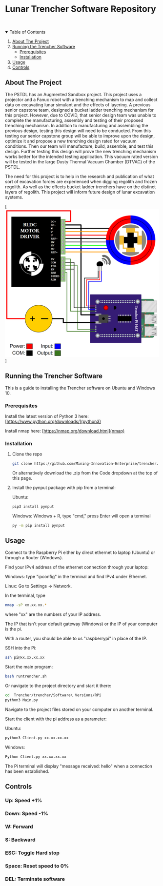 # Lunar Trencher Software Repository



<!-- PROJECT LOGO -->
<br />
<p align="center">
  <a href="Trencher-Electrical-System-Schematic.png>
    <img src="Trencher-Electrical-System-Schematic.png" alt="Logo" width="80" height="80">
  </a>
</p>



<!-- TABLE OF CONTENTS -->
<details open="open">
  <summary>Table of Contents</summary>
  <ol>
    <li>
      <a href="#about-the-project">About The Project</a>
    </li>
    <li>
      <a href="#running-the-trencher-software">Running the Trencher Software</a>
      <ul>
        <li><a href="#prerequisites">Prerequisites</a></li>
        <li><a href="#installation">Installation</a></li>
      </ul>
    </li>
    <li><a href="#usage">Usage</a></li>
    <li><a href="#controls">Controls</a></li>
  </ol>
</details>



<!-- ABOUT THE PROJECT -->
## About The Project

The PSTDL has an Augmented Sandbox project. This project uses a projector and a Fanuc robot with a trenching mechanism to map and collect data on excavating lunar simulant and the effects of layering. A previous senior capstone team, designed a bucket ladder trenching mechanism for this project. However, due to COVID, that senior design team was unable to complete the manufacturing, assembly and testing of their proposed trenching mechanism. In addition to manufacturing and assembling the previous design, testing this design will need to be conducted. From this testing our senior capstone group will be able to improve upon the design, optimize it and propose a new trenching design rated for vacuum conditions. Then our team will manufacture, build, assemble, and test this design. Further testing this design will prove the new trenching mechanism works better for the intended testing application. This vacuum rated version will be tested in the large Dusty Thermal Vacuum Chamber (DTVAC) of the PSTDL.

The need for this project is to help in the research and publication of what sort of excavation forces are experienced when digging regolith and frozen regolith. As well as the effects bucket ladder trenchers have on the distinct layers of regolith. This project will inform future design of lunar excavation systems.

[![Schematic Pic][schematic]]

<!-- RUNNING THE TRENCHER SOFTWARE -->
## Running the Trencher Software

This is a guide to installing the Trencher software on Ubuntu and Windows 10.

### Prerequisites

Install the latest version of Python 3 here: [https://www.python.org/downloads/](python3)

Install nmap here: [https://nmap.org/download.html](nmap)

### Installation

1. Clone the repo
   ```sh
   git clone https://github.com/Mining-Innovation-Enterprise/trencher.git
   ```
   Or alternatively download the .zip from the Code dropdown at the top of this page.
2. Install the pynput package with pip from a terminal:

   Ubuntu:
   ```sh
   pip3 install pynput
   ```
   Windows:
   Windows + R, type "cmd," press Enter will open a terminal
   ```sh
   py -m pip install pynput
   ```



<!-- USAGE EXAMPLES -->
## Usage

Connect to the Raspberry Pi either by direct ethernet to laptop (Ubuntu) or through a Router (Windows).

Find your IPv4 address of the ethernet connection through your laptop:

Windows: type "ipconfig" in the terminal and find IPv4 under Ethernet.

Linux: Go to Settings -> Network.

In the terminal, type
```sh
nmap -sP xx.xx.xx.*
```
where "xx" are the numbers of your IP address.

The IP that isn't your default gateway (Windows) or the IP of your computer is the pi.

With a router, you should be able to us "raspberrypi" in place of the IP.

SSH into the Pi:
```sh
ssh pi@xx.xx.xx.xx
```

Start the main program:
```sh
bash runtrencher.sh
```

Or navigate to the project directory and start it there:
```sh
cd  Trencher/trencher/Software\ Versions/RPi
python3 Main.py
```

Navigate to the project files stored on your computer on another terminal.

Start the client with the pi address as a parameter:

Ubuntu:
```sh
python3 Client.py xx.xx.xx.xx
```
Windows:
```sh
Python Client.py xx.xx.xx.xx
```

The Pi terminal will display "message received: hello" when a connection has been established.

<!-- CONTROLS -->
## Controls

### Up: Speed +1%

### Down: Speed -1%

### W: Forward

### S: Backward

### ESC: Toggle Hard stop

### Space: Reset speed to 0%

### DEL: Terminate software



<!-- MARKDOWN LINKS & IMAGES -->
<!-- https://www.markdownguide.org/basic-syntax/#reference-style-links -->
[nmap]: https://nmap.org/download.html
[python3]: https://www.python.org/downloads/
[schematic]: Trencher-Electrical-System-Schematic.png
